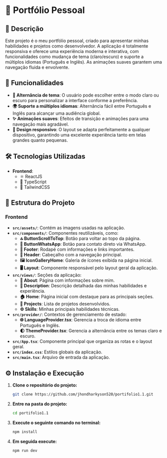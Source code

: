# 🌟 Portfólio Pessoal

## 📄 Descrição

Este projeto é o meu portfólio pessoal, criado para apresentar minhas habilidades e projetos como desenvolvedor. A aplicação é totalmente responsiva e oferece uma experiência moderna e interativa, com funcionalidades como mudança de tema (claro/escuro) e suporte a múltiplos idiomas (Português e Inglês). As animações suaves garantem uma navegação fluida e envolvente. 

## 🚀 Funcionalidades

- **🎨 Alternância de tema**: O usuário pode escolher entre o modo claro ou escuro para personalizar a interface conforme a preferência.
- **🌍 Suporte a múltiplos idiomas**: Alternância fácil entre Português e Inglês para alcançar uma audiência global.
- **✨ Animações suaves**: Efeitos de transição e animações para uma navegação mais agradável.
- **📱 Design responsivo**: O layout se adapta perfeitamente a qualquer dispositivo, garantindo uma excelente experiência tanto em telas grandes quanto pequenas.

## 🛠️ Tecnologias Utilizadas

- **Frontend**:
  - ⚛️ ReactJS
  - 🦾 TypeScript
  - 🎨 TailwindCSS

## 📂 Estrutura do Projeto

### Frontend

- **`src/assets/`**: Contém as imagens usadas na aplicação.
- **`src/components/`**: Componentes reutilizáveis, como:
  - **🔝 ButtonScrollToTop**: Botão para voltar ao topo da página.
  - **💬 ButtonWhatsApp**: Botão para contato direto via WhatsApp.
  - **📑 Footer**: Rodapé com informações e links importantes.
  - **🧭 Header**: Cabeçalho com a navegação principal.
  - **🖼️ IconGalleryHome**: Galeria de ícones exibida na página inicial.
  - **🖥️ Layout**: Componente responsável pelo layout geral da aplicação.
- **`src/views/`**: Seções da aplicação:
  - **👤 About**: Página com informações sobre mim.
  - **📝 Description**: Descrição detalhada das minhas habilidades e experiência.
  - **🏠 Home**: Página inicial com destaque para as principais seções.
  - **📁 Projects**: Lista de projetos desenvolvidos.
  - **⚙️ Skills**: Minhas principais habilidades técnicas.
- **`src/provider/`**: Contextos de gerenciamento de estado:
  - **🌐 LanguageProvider.tsx**: Gerencia a troca de idioma entre Português e Inglês.
  - **🌓 ThemeProvider.tsx**: Gerencia a alternância entre os temas claro e escuro.
- **`src/App.tsx`**: Componente principal que organiza as rotas e o layout geral.
- **`src/index.css`**: Estilos globais da aplicação.
- **`src/main.tsx`**: Arquivo de entrada da aplicação.

## ⚙️ Instalação e Execução

1. **Clone o repositório do projeto:**
   ```bash
   git clone https://github.com/jhondharkyson520/portifolio1.1.git 
2. **Entre na pasta do projeto:**
   ```bash
   cd portifolio1.1
3. **Execute o seguinte comando no terminal:**
   ```bash
   npm install
4. **Em seguida execute:**
   ```bash
   npm run dev  
   